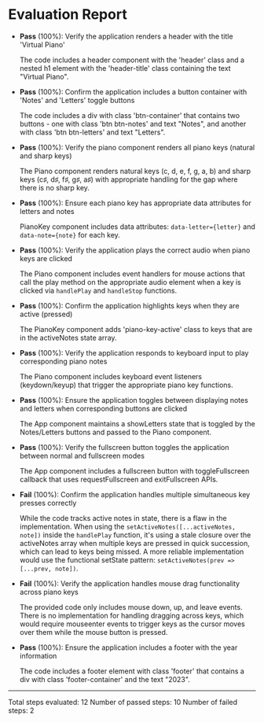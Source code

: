 # Evaluation Report

- **Pass** (100%): Verify the application renders a header with the title 'Virtual Piano'
  
  The code includes a header component with the 'header' class and a nested h1 element with the 'header-title' class containing the text "Virtual Piano".

- **Pass** (100%): Confirm the application includes a button container with 'Notes' and 'Letters' toggle buttons
  
  The code includes a div with class 'btn-container' that contains two buttons - one with class 'btn btn-notes' and text "Notes", and another with class 'btn btn-letters' and text "Letters".

- **Pass** (100%): Verify the piano component renders all piano keys (natural and sharp keys)
  
  The Piano component renders natural keys (c, d, e, f, g, a, b) and sharp keys (c♯, d♯, f♯, g♯, a♯) with appropriate handling for the gap where there is no sharp key.

- **Pass** (100%): Ensure each piano key has appropriate data attributes for letters and notes
  
  PianoKey component includes data attributes: `data-letter={letter}` and `data-note={note}` for each key.

- **Pass** (100%): Verify the application plays the correct audio when piano keys are clicked
  
  The Piano component includes event handlers for mouse actions that call the play method on the appropriate audio element when a key is clicked via `handlePlay` and `handleStop` functions.

- **Pass** (100%): Confirm the application highlights keys when they are active (pressed)
  
  The PianoKey component adds 'piano-key-active' class to keys that are in the activeNotes state array.

- **Pass** (100%): Verify the application responds to keyboard input to play corresponding piano notes
  
  The Piano component includes keyboard event listeners (keydown/keyup) that trigger the appropriate piano key functions.

- **Pass** (100%): Ensure the application toggles between displaying notes and letters when corresponding buttons are clicked
  
  The App component maintains a showLetters state that is toggled by the Notes/Letters buttons and passed to the Piano component.

- **Pass** (100%): Verify the fullscreen button toggles the application between normal and fullscreen modes
  
  The App component includes a fullscreen button with toggleFullscreen callback that uses requestFullscreen and exitFullscreen APIs.

- **Fail** (100%): Confirm the application handles multiple simultaneous key presses correctly
  
  While the code tracks active notes in state, there is a flaw in the implementation. When using the `setActiveNotes([...activeNotes, note])` inside the `handlePlay` function, it's using a stale closure over the activeNotes array when multiple keys are pressed in quick succession, which can lead to keys being missed. A more reliable implementation would use the functional setState pattern: `setActiveNotes(prev => [...prev, note])`.

- **Fail** (100%): Verify the application handles mouse drag functionality across piano keys
  
  The provided code only includes mouse down, up, and leave events. There is no implementation for handling dragging across keys, which would require mouseenter events to trigger keys as the cursor moves over them while the mouse button is pressed.

- **Pass** (100%): Ensure the application includes a footer with the year information
  
  The code includes a footer element with class 'footer' that contains a div with class 'footer-container' and the text "2023".

---

Total steps evaluated: 12
Number of passed steps: 10
Number of failed steps: 2